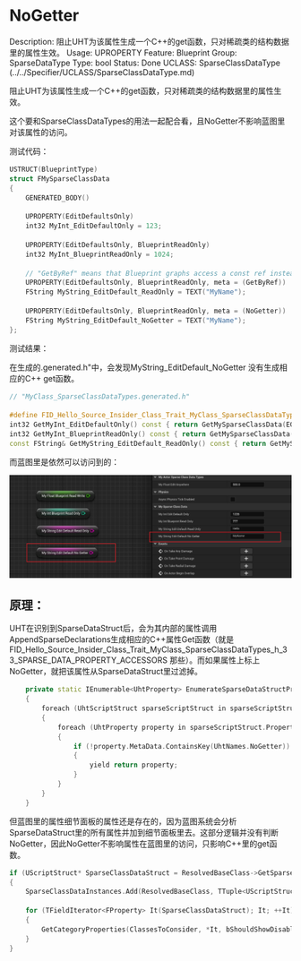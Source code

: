 # NoGetter

Description: 阻止UHT为该属性生成一个C++的get函数，只对稀疏类的结构数据里的属性生效。
Usage: UPROPERTY
Feature: Blueprint
Group: SparseDataType
Type: bool
Status: Done
UCLASS: SparseClassDataType (../../Specifier/UCLASS/SparseClassDataType.md)

阻止UHT为该属性生成一个C++的get函数，只对稀疏类的结构数据里的属性生效。

这个要和SparseClassDataTypes的用法一起配合看，且NoGetter不影响蓝图里对该属性的访问。

测试代码：

```cpp
USTRUCT(BlueprintType)
struct FMySparseClassData
{
	GENERATED_BODY()

	UPROPERTY(EditDefaultsOnly)
	int32 MyInt_EditDefaultOnly = 123;

	UPROPERTY(EditDefaultsOnly, BlueprintReadOnly)
	int32 MyInt_BlueprintReadOnly = 1024;

	// "GetByRef" means that Blueprint graphs access a const ref instead of a copy.
	UPROPERTY(EditDefaultsOnly, BlueprintReadOnly, meta = (GetByRef))
	FString MyString_EditDefault_ReadOnly = TEXT("MyName");

	UPROPERTY(EditDefaultsOnly, BlueprintReadOnly, meta = (NoGetter))
	FString MyString_EditDefault_NoGetter = TEXT("MyName");
};
```

测试结果：

在生成的.generated.h"中，会发现MyString_EditDefault_NoGetter 没有生成相应的C++ get函数。

```cpp
// "MyClass_SparseClassDataTypes.generated.h"

#define FID_Hello_Source_Insider_Class_Trait_MyClass_SparseClassDataTypes_h_33_SPARSE_DATA_PROPERTY_ACCESSORS \
int32 GetMyInt_EditDefaultOnly() const { return GetMySparseClassData(EGetSparseClassDataMethod::ArchetypeIfNull)->MyInt_EditDefaultOnly; } \
int32 GetMyInt_BlueprintReadOnly() const { return GetMySparseClassData(EGetSparseClassDataMethod::ArchetypeIfNull)->MyInt_BlueprintReadOnly; } \
const FString& GetMyString_EditDefault_ReadOnly() const { return GetMySparseClassData(EGetSparseClassDataMethod::ArchetypeIfNull)->MyString_EditDefault_ReadOnly; }
```

而蓝图里是依然可以访问到的：

![Untitled](NoGetter/Untitled.png)

## 原理：

UHT在识别到SparseDataStruct后，会为其内部的属性调用AppendSparseDeclarations生成相应的C++属性Get函数（就是FID_Hello_Source_Insider_Class_Trait_MyClass_SparseClassDataTypes_h_33_SPARSE_DATA_PROPERTY_ACCESSORS 那些）。而如果属性上标上NoGetter，就把该属性从SparseDataStruct里过滤掉。

```cpp
	private static IEnumerable<UhtProperty> EnumerateSparseDataStructProperties(IEnumerable<UhtScriptStruct> sparseScriptStructs)
	{
		foreach (UhtScriptStruct sparseScriptStruct in sparseScriptStructs)
		{
			foreach (UhtProperty property in sparseScriptStruct.Properties)
			{
				if (!property.MetaData.ContainsKey(UhtNames.NoGetter))
				{
					yield return property;
				}
			}
		}
	}
```

但蓝图里的属性细节面板的属性还是存在的，因为蓝图系统会分析SparseDataStruct里的所有属性并加到细节面板里去。这部分逻辑并没有判断NoGetter，因此NoGetter不影响属性在蓝图里的访问，只影响C++里的get函数。

```cpp
if (UScriptStruct* SparseClassDataStruct = ResolvedBaseClass->GetSparseClassDataStruct())
{
	SparseClassDataInstances.Add(ResolvedBaseClass, TTuple<UScriptStruct*, void*>(SparseClassDataStruct, ResolvedBaseClass->GetOrCreateSparseClassData()));

	for (TFieldIterator<FProperty> It(SparseClassDataStruct); It; ++It)
	{
		GetCategoryProperties(ClassesToConsider, *It, bShouldShowDisableEditOnInstance, bShouldShowHiddenProperties, CategoriesFromBlueprints, CategoriesFromProperties, SortedCategories);
	}
}

```